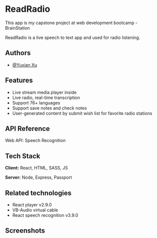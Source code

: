
# ReadRadio

This app is my capstone project at web development bootcamp - BrainStation

ReadRadio is a live speech to text app and used for radio listening. 


## Authors

- [@Yuxian Xu](yuxian.xu@gmail.com)


## Features

- Live stream media player inside 
- Live radio, real-time transcription
- Support 76+ languages
- Support save notes and check notes
- User-generated content by submit wish list for favorite radio stations


## API Reference

Web API: Speech Recognition


## Tech Stack

**Client:** React, HTML, SASS, JS

**Server:** Node, Express, Passport

## Related technologies
- React player v2.9.0
- VB-Audio virtual cable
- React speech recognition v3.9.0


## Screenshots


## 


